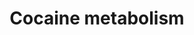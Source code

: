 ---
annotations:
- type: Pathway Ontology
  value: classic metabolic pathway
- type: Pathway Ontology
  value: cocaine drug pathway
authors:
- Andra
- Egonw
- Mkutmon
- Ariutta
- DeSl
- AlexanderPico
- MaintBot
description: Cocaine is rapidly metabolized to major metabolites, benzoylecgonine
  and ecgonine methyl ester and minor metabolites, norcocaine, p-hydroxycocaine, m-hydroxycocaine,
  p-hydroxybenzoylecgonine (pOHBE),and rn-hydroxybenzoylecgonine. (http://jat.oxfordjournals.org/content/30/8/501.long)
last-edited: 2019-09-17
organisms:
- Homo sapiens
redirect_from:
- /index.php/Pathway:WP2826
- /instance/WP2826
schema-jsonld:
- '@context': https://schema.org/
  '@id': https://wikipathways.github.io/pathways/WP2826.html
  '@type': Dataset
  creator:
    '@type': Organization
    name: WikiPathways
  description: Cocaine is rapidly metabolized to major metabolites, benzoylecgonine
    and ecgonine methyl ester and minor metabolites, norcocaine, p-hydroxycocaine,
    m-hydroxycocaine, p-hydroxybenzoylecgonine (pOHBE),and rn-hydroxybenzoylecgonine.
    (http://jat.oxfordjournals.org/content/30/8/501.long)
  keywords:
  - cocaine-N-oxide
  - hCE1
  - ecgonine methyl ester
  - Cocaethylene
  - P-Hydroxybenzoylecgonine
  - benzoylnorecgonine
  - Cocaine
  - Ethanol
  - Methylecgonidine
  - hCE2
  - CYP-450
  - m-hydroxycocaine
  - CYP3A4
  - Pseudo-ChE
  - nor-ecgonidine
  - m-Hydroxybenzoylecgonine
  - norcocaethylene
  - p-hydroxycocaine
  - ethyl ecgonidine
  - ecgonine ethyl ester
  - crack cocaine
  - FMO
  - norcocaine
  - Benzoylecgonine
  - Ecgonidine
  license: CC0
  name: Cocaine metabolism
seo: CreativeWork
title: Cocaine metabolism
wpid: WP2826
---
